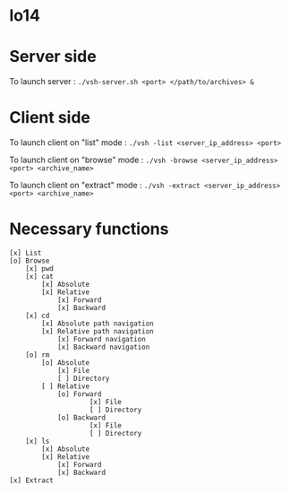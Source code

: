 # lo14

# Server side

To launch server :
`./vsh-server.sh <port> </path/to/archives> &`

# Client side

To launch client on "list" mode : 
`./vsh -list <server_ip_address> <port>`

To launch client on "browse" mode :
`./vsh -browse <server_ip_address> <port> <archive_name>`

To launch client on "extract" mode :
`./vsh -extract <server_ip_address> <port> <archive_name>`


# Necessary functions
	[x] List
	[o] Browse
		[x] pwd
		[x] cat
		    [x] Absolute
		    [x] Relative
		        [x] Forward
		        [x] Backward
		[x] cd
		    [x] Absolute path navigation
		    [x] Relative path navigation
		        [x] Forward navigation
		        [x] Backward navigation
		[o] rm
		    [o] Absolute
		        [x] File
		        [ ] Directory
		    [ ] Relative
		        [o] Forward
                        [x] File
                        [ ] Directory
		        [o] Backward
                        [x] File
                        [ ] Directory
		[x] ls
		    [x] Absolute
		    [x] Relative
		        [x] Forward
		        [x] Backward
	[x] Extract

